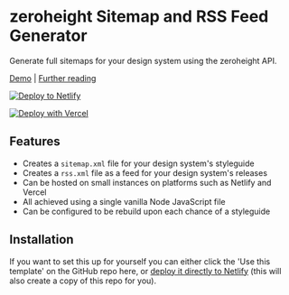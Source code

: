 # zeroheight Sitemap and RSS Feed Generator

Generate full sitemaps for your design system using the zeroheight API.

[Demo](https://zeroheight-sitemap-generator.netlify.app) | [Further reading](https://zeroheight.com)

[![Deploy to Netlify](https://www.netlify.com/img/deploy/button.svg)](https://app.netlify.com/start/deploy?repository=https://github.com/zeroheight-demos/sitemap-generator)

[![Deploy with Vercel](https://vercel.com/button)](https://vercel.com/new/clone?repository-url=https://github.com/zeroheight-demos/sitemap-generator)

## Features

- Creates a `sitemap.xml` file for your design system's styleguide
- Creates a `rss.xml` file as a feed for your design system's releases
- Can be hosted on small instances on platforms such as Netlify and Vercel
- All achieved using a single vanilla Node JavaScript file
- Can be configured to be rebuild upon each chance of a styleguide

## Installation

If you want to set this up for yourself you can either click the 'Use this template' on the GitHub repo here, or [deploy it directly to Netlify](https://app.netlify.com/start/deploy?repository=https://github.com/zeroheight-demos/sitemap-generator) (this will also create a copy of this repo for you).
